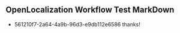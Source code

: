 ## OpenLocalization Workflow Test MarkDown
* 561210f7-2a64-4a9b-96d3-e9db112e6586 
thanks!<!--HONumber=Mar16_HO4-->
